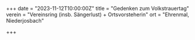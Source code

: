 +++
date = "2023-11-12T10:00:00Z"
title = "Gedenken zum Volkstrauertag"
verein = "Vereinsring (insb. Sängerlust) + Ortsvorsteherin"
ort = "Ehrenmal, Niederjosbach"

+++
